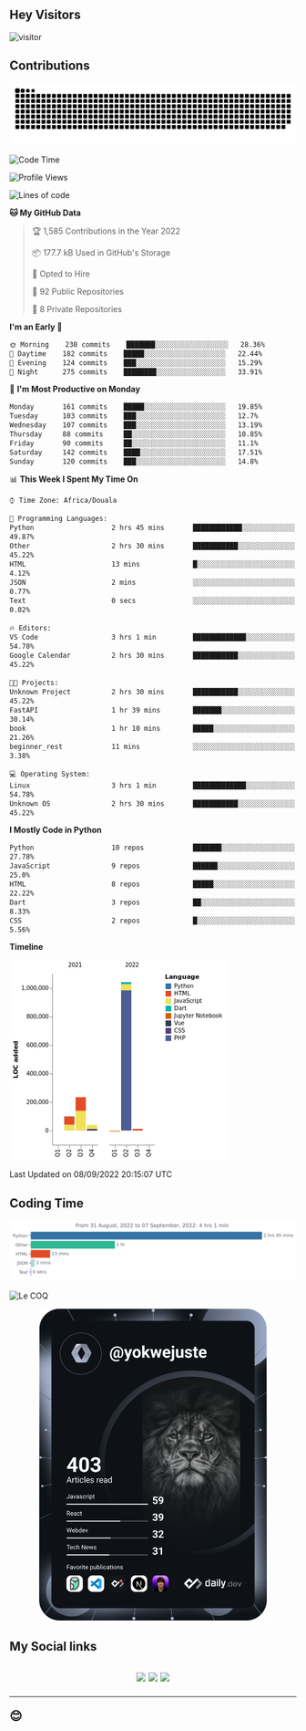 ## Hey Visitors
![visitor](https://profile-counter.glitch.me/yokwejuste/count.svg)

## Contributions
<p align="center">
  <img src="https://raw.githubusercontent.com/yokwejuste/yokwejuste/output/github-contribution-grid-snake.svg" />
</p>

<!--START_SECTION:waka-->
![Code Time](http://img.shields.io/badge/Code%20Time-1%2C082%20hrs%2023%20mins-blue)

![Profile Views](http://img.shields.io/badge/Profile%20Views-16-blue)

![Lines of code](https://img.shields.io/badge/From%20Hello%20World%20I%27ve%20Written-1%20Million%20lines%20of%20code-blue)

**🐱 My GitHub Data** 

> 🏆 1,585 Contributions in the Year 2022
 > 
> 📦 177.7 kB Used in GitHub's Storage 
 > 
> 💼 Opted to Hire
 > 
> 📜 92 Public Repositories 
 > 
> 🔑 8 Private Repositories  
 > 
**I'm an Early 🐤** 

```text
🌞 Morning    230 commits    ███████░░░░░░░░░░░░░░░░░░   28.36% 
🌆 Daytime    182 commits    █████░░░░░░░░░░░░░░░░░░░░   22.44% 
🌃 Evening    124 commits    ███░░░░░░░░░░░░░░░░░░░░░░   15.29% 
🌙 Night      275 commits    ████████░░░░░░░░░░░░░░░░░   33.91%

```
📅 **I'm Most Productive on Monday** 

```text
Monday       161 commits    █████░░░░░░░░░░░░░░░░░░░░   19.85% 
Tuesday      103 commits    ███░░░░░░░░░░░░░░░░░░░░░░   12.7% 
Wednesday    107 commits    ███░░░░░░░░░░░░░░░░░░░░░░   13.19% 
Thursday     88 commits     ██░░░░░░░░░░░░░░░░░░░░░░░   10.85% 
Friday       90 commits     ██░░░░░░░░░░░░░░░░░░░░░░░   11.1% 
Saturday     142 commits    ████░░░░░░░░░░░░░░░░░░░░░   17.51% 
Sunday       120 commits    ███░░░░░░░░░░░░░░░░░░░░░░   14.8%

```


📊 **This Week I Spent My Time On** 

```text
⌚︎ Time Zone: Africa/Douala

💬 Programming Languages: 
Python                   2 hrs 45 mins       ████████████░░░░░░░░░░░░░   49.87% 
Other                    2 hrs 30 mins       ███████████░░░░░░░░░░░░░░   45.22% 
HTML                     13 mins             █░░░░░░░░░░░░░░░░░░░░░░░░   4.12% 
JSON                     2 mins              ░░░░░░░░░░░░░░░░░░░░░░░░░   0.77% 
Text                     0 secs              ░░░░░░░░░░░░░░░░░░░░░░░░░   0.02%

🔥 Editors: 
VS Code                  3 hrs 1 min         █████████████░░░░░░░░░░░░   54.78% 
Google Calendar          2 hrs 30 mins       ███████████░░░░░░░░░░░░░░   45.22%

🐱‍💻 Projects: 
Unknown Project          2 hrs 30 mins       ███████████░░░░░░░░░░░░░░   45.22% 
FastAPI                  1 hr 39 mins        ███████░░░░░░░░░░░░░░░░░░   30.14% 
book                     1 hr 10 mins        █████░░░░░░░░░░░░░░░░░░░░   21.26% 
beginner_rest            11 mins             ░░░░░░░░░░░░░░░░░░░░░░░░░   3.38%

💻 Operating System: 
Linux                    3 hrs 1 min         █████████████░░░░░░░░░░░░   54.78% 
Unknown OS               2 hrs 30 mins       ███████████░░░░░░░░░░░░░░   45.22%

```

**I Mostly Code in Python** 

```text
Python                   10 repos            ███████░░░░░░░░░░░░░░░░░░   27.78% 
JavaScript               9 repos             ██████░░░░░░░░░░░░░░░░░░░   25.0% 
HTML                     8 repos             █████░░░░░░░░░░░░░░░░░░░░   22.22% 
Dart                     3 repos             ██░░░░░░░░░░░░░░░░░░░░░░░   8.33% 
CSS                      2 repos             █░░░░░░░░░░░░░░░░░░░░░░░░   5.56%

```


**Timeline**

![Chart not found](https://raw.githubusercontent.com/yokwejuste/yokwejuste/master/charts/bar_graph.png) 


 Last Updated on 08/09/2022 20:15:07 UTC
<!--END_SECTION:waka-->

## Coding Time

[![wakatime-stats](https://github.com/yokwejuste/yokwejuste/blob/master/images/stat.svg)](https://wakatime.com/@yokwejuste)

![Le COQ](https://metrics.lecoq.io/yokwejuste/)
<p align="center">
  <a href="#"><img src="https://github.com/yokwejuste/yokwejuste/blob/master/devcard.svg" width="400" alt="Yonkeu K. Steve's Dev Card"/></a>
</p>
<h2>My Social links<h2>
<p align="center">
  <a href="https://twitter.com/yokwejuste"><img src="https://img.shields.io/badge/twitter-%231DA1F2.svg?style=for-the-badge&logo=Twitter&logoColor=white"></a>
  <a href="https://linkedin.com/in/yokwejuste"><img src="https://img.shields.io/badge/linkedin-%230077B5.svg?style=for-the-badge&logo=linkedin&logoColor=white"></a>
  <a href="https://instagram.com/yokwejuste0"><img src="https://img.shields.io/badge/instagram-%23E4405F.svg?style=for-the-badge&logo=Instagram&logoColor=white"></a>
</p>
<hr>
😊
